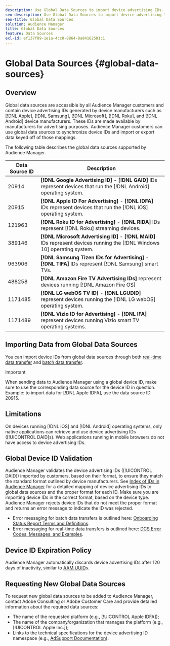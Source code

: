 ```yaml
---
description: Use Global Data Sources to import device advertising IDs.
seo-description: Use Global Data Sources to import device advertising IDs.
seo-title: Global Data Sources
solution: Audience Manager
title: Global Data Sources
feature: Data Sources
exl-id: ef137f89-1e1a-4cc0-8864-8a84162581c1
---
```

# Global Data Sources {#global-data-sources}

## Overview

Global data sources are accessible by all Audience Manager customers and contain device advertising IDs generated by device manufacturers such as [!DNL Apple], [!DNL Samsung], [!DNL Microsoft], [!DNL Roku], and [!DNL Android] device manufacturers. These IDs are made available by manufacturers for advertising purposes. Audience Manager customers can use global data sources to synchronize device IDs and import or export data keyed off of those mappings.

The following table describes the global data sources supported by Audience Manager.

| Data Source ID | Description|
|---|---|
|  20914 | **[!DNL Google Advertising ID]** - **[!DNL GAID]** IDs represent devices that run the [!DNL Android] operating system.|
|  20915 | **[!DNL Apple ID For Advertising]** - **[!DNL IDFA]** IDs represent devices that run the [!DNL iOS] operating system. |
|  121963 | **[!DNL Roku ID for Advertising]** - **[!DNL RIDA]** IDs represent [!DNL Roku] streaming devices. |
| 389146  | **[!DNL Microsoft Advertising ID]** - **[!DNL MAID]** IDs represent devices running the [!DNL Windows 10] operating system. |
|  963906 | **[!DNL Samsung Tizen IDs for Advertising]** - **[!DNL TIFA]** IDs represent [!DNL Samsung] smart TVs. |
| 488258 | **[!DNL Amazon Fire TV Advertising IDs]** represent devices running [!DNL Amazon Fire OS]|
|1171485|**[!DNL LG webOS TV ID]** - **[!DNL LGUDID]** represent devices running the [!DNL LG webOS] operating system.|
|1171489| **[!DNL Vizio ID for Advertising]** - **[!DNL IFA]** represent devices running Vizio smart TV operating systems.|

## Importing Data from Global Data Sources

You can import device IDs from global data sources through both [real-time data transfer](../integration/sending-audience-data/real-time-data-integration/real-time-data-transfer.md) and [batch data transfer](../integration/sending-audience-data/batch-data-transfer-explained/batch-data-transfer-explained.md).

>[!IMPORTANT]
>
>When sending data to Audience Manager using a global device ID, make sure to use the corresponding data source for the device ID in question. Example: to import data for [!DNL Apple IDFA], use the data source ID 20915.

## Limitations

On devices running [!DNL iOS] and [!DNL Android] operating systems, only native applications can retrieve and use device advertising IDs ([!UICONTROL DAID]s). Web applications running in mobile browsers do not have access to device advertising IDs.

## Global Device ID Validation

Audience Manager validates the device advertising IDs ([!UICONTROL DAID]) imported by customers, based on their format, to ensure they match the standard format outlined by device manufacturers. See [Index of IDs in Audience Manager](../reference/ids-in-aam.md) for a detailed mapping of device advertising IDs to global data sources and the proper format for each ID. Make sure you are importing device IDs in the correct format, based on the device type. Audience Manager rejects device IDs that do not meet the proper format and returns an error message to indicate the ID was rejected.

* Error messaging for batch data transfers is outlined here: [Onboarding Status Report Terms and Definitions](../reporting/onboarding-status-report.md#report-terms-conditions).
* Error messaging for real-time data transfers is outlined here: [DCS Error Codes, Messages, and Examples](../api/dcs-intro/dcs-api-reference/dcs-error-codes.md).

## Device ID Expiration Policy

Audience Manager automatically discards device advertising IDs after 120 days of inactivity, similar to [AAM UUID](../faq/faq-privacy.md)s.

## Requesting New Global Data Sources

To request new global data sources to be added to Audience Manager, contact Adobe Consulting or Adobe Customer Care and provide detailed information about the required data sources:

* The name of the requested platform (e.g., [!UICONTROL Apple IDFA]);
* The name of the company/organization that manages the platform (e.g., [!UICONTROL Apple Inc.]);
* Links to the technical specifications for the device advertising ID namespace (e.g., [AdSupport Documentation](https://developer.apple.com/documentation/adsupport)).
